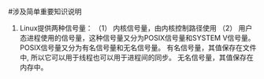 #涉及简单重要知识说明
1. Linux提供两种信号量：
（1） 内核信号量，由内核控制路径使用
（2） 用户态进程使用的信号量，这种信号量又分为POSIX信号量和SYSTEM V信号量。
  POSIX信号量又分为有名信号量和无名信号量。
  有名信号量，其值保存在文件中, 所以它可以用于线程也可以用于进程间的同步。
  无名信号量，其值保存在内存中。
